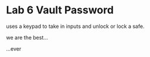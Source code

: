 # Lab 6 Vault Password
uses a keypad to take in inputs and unlock or lock a safe.    
  
we are the best...  





  
...ever
